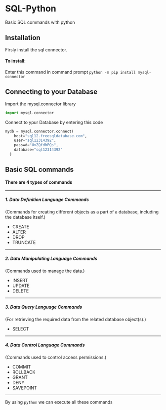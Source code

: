# SQL-Python
Basic SQL commands with python
## Installation 
Firsly install the sql connector.
#### To install:
Enter this command in command prompt `python -m pip install mysql-connector`
## Connecting to your Database
Import the mysql.connector library
```python 
import mysql.connector
```
Connect to ypur Database by entering this code
```python 
mydb = mysql.connector.connect(
	host="sql12.freesqldatabase.com",
	user="sql12314392",
	passwd="UvZQfdhPQs",
	database="sql12314392"
  )
```
## Basic SQL commands
#### There are 4 types of commands
---
##### 1. Data Definition Language Commands
(Commands for creating different objects as a part of a database, including the database itself.)
+ CREATE
+ ALTER
+ DROP
+ TRUNCATE
---
##### 2. Data Manipulating Language Commands
(Commands used to manage the data.)
+ INSERT
+ UPDATE
+ DELETE
---
##### 3. Data Query Language Commands 
(For retrieving the required data from the related database object(s).)
+ SELECT
---
##### 4. Data Control Language Commands
(Commands used to control access permissions.)
+ COMMIT
+ ROLLBACK
+ GRANT
+ DENY
+ SAVEPOINT
---
By using `python` we can execute all these commands
